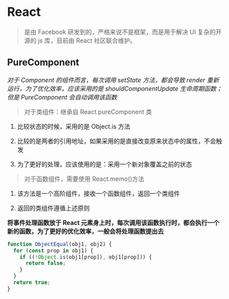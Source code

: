 # React

> 是由 Facebook 研发到的，严格来说不是框架，而是用于解决 UI 复杂的开源的 js 库，目前由 React 社区联合维护。

## PureComponent

_对于 Component 的组件而言，每次调用 setState 方法，都会导致 render 重新运行，为了优化效率，应该采用的是 shouldComponentUpdate 生命周期函数；但是 PureComponent 会自动调用该函数_

> 对于类组件：继承自 React.pureComponent 类

1. 比较状态的时候，采用的是 Object.is 方法

2. 比较的是两者的引用地址，如果采用的是直接改变原来状态中的属性，不会触发

3. 为了更好的处理，应该使用的是：采用一个新对象覆盖之前的状态

> 对于函数组件，需要使用 React.memo()方法

1. 该方法是一个高阶组件，接收一个函数组件，返回一个类组件

2. 返回的类组件遵循上述原则

**将事件处理函数放于 React 元素身上时，每次调用该函数执行时，都会执行一个新的函数，为了更好的优化效率，一般会将处理函数提出去**

```js 采用的是浅比较，类似于如下实现
function ObjectEqual(obj1, obj2) {
  for (const prop in obj1) {
    if ((!Object.is(obj1[prop]), obj1[prop])) {
      return false;
    }
  }
  return true;
}
```
